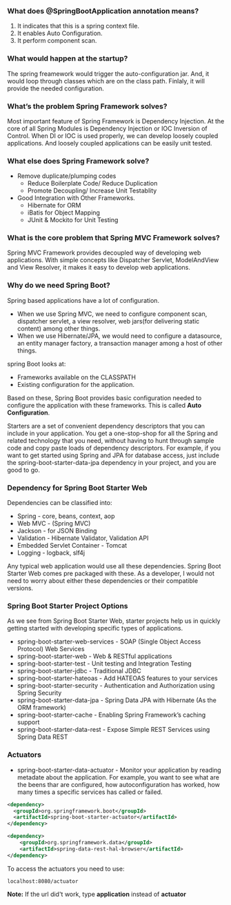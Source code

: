 ### What does @SpringBootApplication annotation means?
1. It indicates that this is a spring context file.
2. It enables Auto Configuration.
3. It perform component scan.

### What would happen at the startup?
The spring freamework would trigger the auto-configuration jar. And, it would loop through classes which are on the class path. Finlaly, it will provide the needed configuration.

### What’s the problem Spring Framework solves?
Most important feature of Spring Framework is Dependency Injection. At the core of all Spring Modules is Dependency Injection or IOC Inversion of Control. When DI or IOC is used properly, we can develop loosely coupled applications. And loosely coupled applications can be easily unit tested.

### What else does Spring Framework solve?
* Remove duplicate/plumping codes
  - Reduce Boilerplate Code/ Reduce Duplication
  - Promote Decoupling/ Increase Unit Testablity
* Good Integration with Other Frameworks.
  - Hibernate for ORM
  - iBatis for Object Mapping
  - JUnit & Mockito for Unit Testing
  
### What is the core problem that Spring MVC Framework solves?
Spring MVC Framework provides decoupled way of developing web applications. With simple concepts like Dispatcher Servlet, ModelAndView and View Resolver, it makes it easy to develop web applications.

### Why do we need Spring Boot?
Spring based applications have a lot of configuration.
  * When we use Spring MVC, we need to configure component scan, dispatcher servlet, a view resolver, web jars(for delivering static content) among other things.
  * When we use Hibernate/JPA, we would need to configure a datasource, an entity manager factory, a transaction manager among a host of other things.

spring Boot looks at:
  - Frameworks available on the CLASSPATH 
  - Existing configuration for the application. 

Based on these, Spring Boot provides basic configuration needed to configure the application with these frameworks. This is called **Auto Configuration**.

Starters are a set of convenient dependency descriptors that you can include in your application. You get a one-stop-shop for all the Spring and related technology that you need, without having to hunt through sample code and copy paste loads of dependency descriptors. For example, if you want to get started using Spring and JPA for database access, just include the spring-boot-starter-data-jpa dependency in your project, and you are good to go.


### Dependency for Spring Boot Starter Web
Dependencies can be classified into:
* Spring - core, beans, context, aop
* Web MVC - (Spring MVC)
* Jackson - for JSON Binding
* Validation - Hibernate Validator, Validation API
* Embedded Servlet Container - Tomcat
* Logging - logback, slf4j

Any typical web application would use all these dependencies. Spring Boot Starter Web comes pre packaged with these. As a developer, I would not need to worry about either these dependencies or their compatible versions.

### Spring Boot Starter Project Options
As we see from Spring Boot Starter Web, starter projects help us in quickly getting started with developing specific types of applications.

* spring-boot-starter-web-services - SOAP (Single Object Access Protocol) Web Services
* spring-boot-starter-web - Web & RESTful applications
* spring-boot-starter-test - Unit testing and Integration Testing
* spring-boot-starter-jdbc - Traditional JDBC
* spring-boot-starter-hateoas - Add HATEOAS features to your services
* spring-boot-starter-security - Authentication and Authorization using Spring Security
* spring-boot-starter-data-jpa - Spring Data JPA with Hibernate (As the ORM framework)
* spring-boot-starter-cache - Enabling Spring Framework’s caching support
* spring-boot-starter-data-rest - Expose Simple REST Services using Spring Data REST


### Actuators 
* spring-boot-starter-data-actuator - Monitor your application by reading metadate about the application. 
For example, you want to see what are the beens thar are configured, how autoconfiguration has worked, 
how many times a specific services has called or failed.
```xml
<dependency>
  <groupId>org.springframework.boot</groupId>
  <artifactId>spring-boot-starter-actuator</artifactId>
</dependency>

<dependency>
    <groupId>org.springframework.data</groupId>
    <artifactId>spring-data-rest-hal-browser</artifactId>
</dependency>
```
To access the actuators you need to use:
```
localhost:8080/actuator
```
**Note:** If the url did't work, type **application** instead of **actuator**
